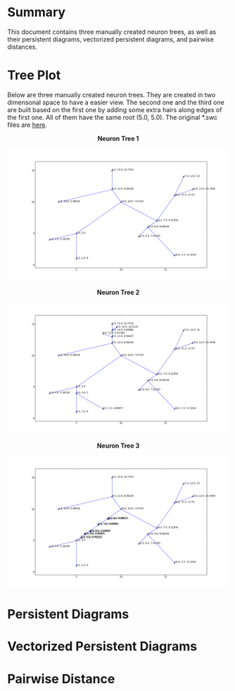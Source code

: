 # Summary
This document contains three manually created neuron trees, as well as their persistent diagrams, vectorized persistent diagrams, and pairwise distances.

# Tree Plot
Below are three manually created neuron trees. They are created in two dimensonal space to have a easier view. The second one and the third one are built based on the first one by adding some extra hairs along edges of the first one. All of them have the same root (5.0, 5.0). The original *.swc files are [here](https://github.com/Nevermore520/NeuronTools/tree/master/Example/neuron%20files).
<p align="center">
  <b>Neuron Tree 1</b><br>
</p>

![alt tag](https://github.com/Nevermore520/NeuronTools/blob/master/Example/tree%20plots/swc_with_func_val_T1.png)
<p align="center">
  <b>Neuron Tree 2</b><br>
</p>

![alt tag](https://github.com/Nevermore520/NeuronTools/blob/master/Example/tree%20plots/swc_with_func_val_T2.png)
<p align="center">
  <b>Neuron Tree 3</b><br>
</p>

![alt tag](https://github.com/Nevermore520/NeuronTools/blob/master/Example/tree%20plots/swc_with_func_val_T3.png)

# Persistent Diagrams

# Vectorized Persistent Diagrams

# Pairwise Distance
